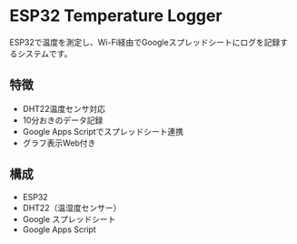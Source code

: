 # ESP32 Temperature Logger

ESP32で温度を測定し、Wi-Fi経由でGoogleスプレッドシートにログを記録するシステムです。

## 特徴
- DHT22温度センサ対応
- 10分おきのデータ記録
- Google Apps Scriptでスプレッドシート連携
- グラフ表示Web付き

## 構成
- ESP32
- DHT22（温湿度センサー）
- Google スプレッドシート
- Google Apps Script
